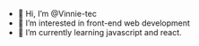 - 👋 Hi, I’m @Vinnie-tec
- 👀 I’m interested in front-end web development
- 🌱 I’m currently learning javascript and react.
